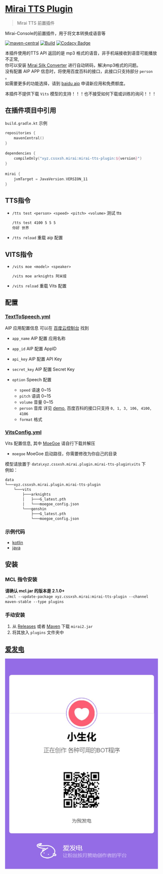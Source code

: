 # [Mirai TTS Plugin](https://github.com/cssxsh/mirai-tts-plugin)

> Mirai TTS 前置插件

Mirai-Console的前置插件，用于将文本转换成语音等  

[![maven-central](https://img.shields.io/maven-central/v/xyz.cssxsh.mirai/mirai-tts-plugin)](https://search.maven.org/artifact/xyz.cssxsh.mirai/mirai-tts-plugin)
[![Build](https://github.com/cssxsh/mirai-tts-plugin/actions/workflows/build.yml/badge.svg?branch=master)](https://github.com/cssxsh/mirai-tts-plugin/actions/workflows/build.yml)
[![Codacy Badge](https://app.codacy.com/project/badge/Grade/c10823fade1b4a6580ffb08a777c75f0)](https://www.codacy.com/gh/cssxsh/mirai-tts-plugin/dashboard?utm_source=github.com&amp;utm_medium=referral&amp;utm_content=cssxsh/mirai-tts-plugin&amp;utm_campaign=Badge_Grade)

本插件使用的TTS API 返回的是 mp3 格式的语音，非手机端接收到语音可能播放不正常,  
你可以安装 [Mirai Silk Converter](https://github.com/project-mirai/mirai-silk-converter) 进行自动转码，解决mp3格式的问题。  
没有配置 AIP APP 信息时，将使用百度百科的接口，此接口只支持部分 `person` 。  
如需要更多的功能选择，请到 [baidu aip](https://ai.baidu.com/ai-doc/SPEECH/qknh9i8ed#%E6%88%90%E4%B8%BA%E5%BC%80%E5%8F%91%E8%80%85)  申请新应用和免费额度。

本插件不提供下载 `Vits` 模型的支持！！！也不接受如何下载或训练的询问！！！

## 在插件项目中引用

`build.gradle.kt` 示例
```kotlin
repositories {
    mavenCentral()
}

dependencies {
    compileOnly("xyz.cssxsh.mirai:mirai-tts-plugin:${version}")
}

mirai {
    jvmTarget = JavaVersion.VERSION_11
}
```

## TTS指令

*   `/tts test <person> <speed> <pitch> <volume>` 测试 tts
    ```log
    /tts test 4100 5 5 5
    你好 世界
    ```

*   `/tts reload` 重载 aip 配置

## VITS指令

*   `/vits moe <model> <speaker>`
    ```log
    /vits moe arknights 阿米娅
    ```
    
*   `/vits reload` 重载 Vits 配置

## 配置

### [TextToSpeech.yml](src/main/kotlin/xyz/cssxsh/mirai/tts/data/TextToSpeechConfig.kt)

AIP 应用配置信息 可以在 [百度云控制台](https://console.bce.baidu.com/ai/?fromai=1#/ai/speech/app/list) 找到

*   `app_name` AIP 配置 应用名称

*   `app_id` AIP 配置 AppID

*   `api_key` AIP 配置 API Key

*   `secret_key` AIP 配置 Secret Key

*   `option` Speech 配置
    *   `speed` 语速 0~15
    *   `pitch` 语调 0~15
    *   `volume` 音量 0~15
    *   `person` 音库 详见 [demo](example/demo.json), 百度百科的接口只支持 `0, 1, 3, 106, 4100, 4106`
    *   `format` 格式

### [VitsConfig.yml](src/main/kotlin/xyz/cssxsh/mirai/tts/data/VitsConfig.kt)

Vits 配置信息, 其中 [MoeGoe](https://github.com/CjangCjengh/MoeGoe/releases/latest) 请自行下载并解压

*  `moegoe` MoeGoe 启动路径，你需要修改为你自己的目录

模型请放置于 `data\xyz.cssxsh.mirai.plugin.mirai-tts-plugin\vits` 下  
例如：
```log
data
└───xyz.cssxsh.mirai.plugin.mirai-tts-plugin
    └───vits
        ├───arknights
        │   ├───G_latest.pth
        |   └───moegoe_config.json
        └───genshin
            ├───G_latest.pth
            └───moegoe_config.json
```

### 示例代码

*   [kotlin](src/main/kotlin/xyz/cssxsh/mirai/tts/command/TextToSpeechCommand.kt)
*   [java](src/test/java/xyz/cssxsh/mirai/test/MiraiTTSDemo.java)

## 安装

### MCL 指令安装

**请确认 mcl.jar 的版本是 2.1.0+**  
`./mcl --update-package xyz.cssxsh.mirai:mirai-tts-plugin --channel maven-stable --type plugins`

### 手动安装

1.  从 [Releases](https://github.com/cssxsh/mirai-tts-plugin/releases) 或者 [Maven](https://repo1.maven.org/maven2/xyz/cssxsh/mirai/mirai-tts-plugin/) 下载 `mirai2.jar`
2.  将其放入 `plugins` 文件夹中

## [爱发电](https://afdian.net/@cssxsh)

![afdian](.github/afdian.jpg)
